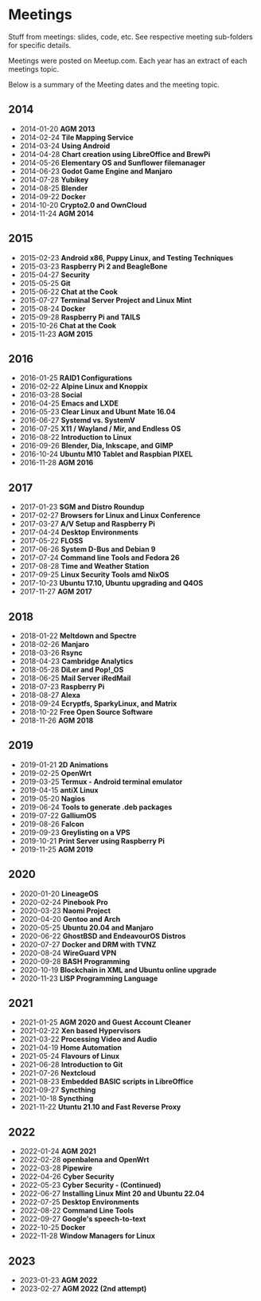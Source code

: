 # Meetings

Stuff from meetings: slides, code, etc.
See respective meeting sub-folders for specific details.

Meetings were posted on Meetup.com. Each year has an extract of each meetings topic.

Below is a summary of the Meeting dates and the meeting topic.

## 2014
* 2014-01-20  **AGM 2013**
* 2014-02-24  **Tile Mapping Service**
* 2014-03-24  **Using Android**
* 2014-04-28  **Chart creation using LibreOffice and BrewPi**
* 2014-05-26  **Elementary OS and Sunflower filemanager**
* 2014-06-23  **Godot Game Engine and Manjaro**
* 2014-07-28  **Yubikey**
* 2014-08-25  **Blender**
* 2014-09-22  **Docker**
* 2014-10-20  **Crypto2.0 and OwnCloud**
* 2014-11-24  **AGM 2014**

## 2015
* 2015-02-23  **Android x86, Puppy Linux, and Testing Techniques**
* 2015-03-23  **Raspberry Pi 2 and BeagleBone**
* 2015-04-27  **Security**
* 2015-05-25  **Git**
* 2015-06-22  **Chat at the Cook**
* 2015-07-27  **Terminal Server Project and Linux Mint**
* 2015-08-24  **Docker**
* 2015-09-28  **Raspberry Pi and TAILS**
* 2015-10-26  **Chat at the Cook**
* 2015-11-23  **AGM 2015**

## 2016
* 2016-01-25  **RAID1 Configurations**
* 2016-02-22  **Alpine Linux and Knoppix**
* 2016-03-28  **Social**
* 2016-04-25  **Emacs and LXDE**
* 2016-05-23  **Clear Linux and Ubunt Mate 16.04**
* 2016-06-27  **Systemd vs. SystemV**
* 2016-07-25  **X11 / Wayland / Mir, and Endless OS**
* 2016-08-22  **Introduction to Linux**
* 2016-09-26  **Blender, Dia, Inkscape, and GIMP**
* 2016-10-24  **Ubuntu M10 Tablet and Raspbian PIXEL**
* 2016-11-28  **AGM 2016**

## 2017
* 2017-01-23  **SGM and Distro Roundup**
* 2017-02-27  **Browsers for Linux and Linux Conference**
* 2017-03-27  **A/V Setup and Raspberry Pi**
* 2017-04-24  **Desktop Environments**
* 2017-05-22  **FLOSS**
* 2017-06-26  **System D-Bus and Debian 9**
* 2017-07-24  **Command line Tools and Fedora 26**
* 2017-08-28  **Time and Weather Station**
* 2017-09-25  **Linux Security Tools amd NixOS**
* 2017-10-23  **Ubuntu 17.10, Ubuntu upgrading and Q4OS**
* 2017-11-27  **AGM 2017**

## 2018
* 2018-01-22  **Meltdown and Spectre**
* 2018-02-26  **Manjaro**
* 2018-03-26  **Rsync**
* 2018-04-23  **Cambridge Analytics**
* 2018-05-28  **DiLer and Pop!_OS**
* 2018-06-25  **Mail Server iRedMail**
* 2018-07-23  **Raspberry Pi**
* 2018-08-27  **Alexa**
* 2018-09-24  **Ecryptfs, SparkyLinux, and Matrix**
* 2018-10-22  **Free Open Source Software**
* 2018-11-26  **AGM 2018**

## 2019
* 2019-01-21  **2D Animations**
* 2019-02-25  **OpenWrt**
* 2019-03-25  **Termux - Android terminal emulator**
* 2019-04-15  **antiX Linux**
* 2019-05-20  **Nagios**
* 2019-06-24  **Tools to generate .deb packages**
* 2019-07-22  **GalliumOS**
* 2019-08-26  **Falcon**
* 2019-09-23  **Greylisting on a VPS**
* 2019-10-21  **Print Server using Raspberry Pi**
* 2019-11-25  **AGM 2019**

## 2020
* 2020-01-20  **LineageOS**
* 2020-02-24  **Pinebook Pro**
* 2020-03-23  **Naomi Project**
* 2020-04-20  **Gentoo and Arch**
* 2020-05-25  **Ubuntu 20.04 and Manjaro**
* 2020-06-22  **GhostBSD and EndeavourOS Distros**
* 2020-07-27  **Docker and DRM with TVNZ**
* 2020-08-24  **WireGuard VPN**
* 2020-09-28  **BASH Programming**
* 2020-10-19  **Blockchain in XML and Ubuntu online upgrade**
* 2020-11-23  **LISP Programming Language**

## 2021
* 2021-01-25  **AGM 2020 and Guest Account Cleaner**
* 2021-02-22  **Xen based Hypervisors**
* 2021-03-22  **Processing Video and Audio**
* 2021-04-19  **Home Automation**
* 2021-05-24  **Flavours of Linux**
* 2021-06-28  **Introduction to Git**
* 2021-07-26  **Nextcloud**
* 2021-08-23  **Embedded BASIC scripts in LibreOffice**
* 2021-09-27  **Syncthing**
* 2021-10-18  **Syncthing**
* 2021-11-22  **Utuntu 21.10 and Fast Reverse Proxy**

## 2022
* 2022-01-24  **AGM 2021**
* 2022-02-28  **openbalena and OpenWrt**
* 2022-03-28  **Pipewire**
* 2022-04-26  **Cyber Security**
* 2022-05-23  **Cyber Security - (Continued)**
* 2022-06-27  **Installing Linux Mint 20 and Ubuntu 22.04**
* 2022-07-25  **Desktop Environments**
* 2022-08-22  **Command Line Tools**
* 2022-09-27  **Google's speech-to-text**
* 2022-10-25  **Docker**
* 2022-11-28  **Window Managers for Linux**

## 2023
* 2023-01-23  **AGM 2022**
* 2023-02-27  **AGM 2022 (2nd attempt)**
